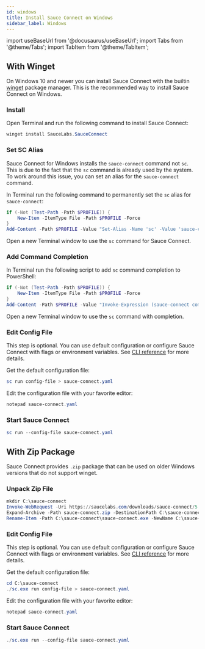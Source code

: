 ```yaml
---
id: windows
title: Install Sauce Connect on Windows
sidebar_label: Windows
---
```


import useBaseUrl from '@docusaurus/useBaseUrl';
import Tabs from '@theme/Tabs';
import TabItem from '@theme/TabItem';

## With Winget

On Windows 10 and newer you can install Sauce Connect with the builtin [winget](https://learn.microsoft.com/en-us/windows/package-manager/winget/) package manager.
This is the recommended way to install Sauce Connect on Windows.

### Install

Open Terminal and run the following command to install Sauce Connect:

```powershell
winget install SauceLabs.SauceConnect
```

### Set SC Alias

Sauce Connect for Windows installs the `sauce-connect` command not `sc`.
This is due to the fact that the `sc` command is already used by the system.
To work around this issue, you can set an alias for the `sauce-connect` command.

In Terminal run the following command to permanently set the `sc` alias for `sauce-connect`:

```powershell
if (-Not (Test-Path -Path $PROFILE)) {
    New-Item -ItemType File -Path $PROFILE -Force
}
Add-Content -Path $PROFILE -Value "Set-Alias -Name 'sc' -Value 'sauce-connect' -Option 'AllScope' -Force"
```

Open a new Terminal window to use the `sc` command for Sauce Connect.

### Add Command Completion

In Terminal run the following script to add `sc` command completion to PowerShell:

```powershell
if (-Not (Test-Path -Path $PROFILE)) {
    New-Item -ItemType File -Path $PROFILE -Force
}
Add-Content -Path $PROFILE -Value "Invoke-Expression (sauce-connect completion powershell | Out-String)"
```

Open a new Terminal window to use the `sc` command with completion.

### Edit Config File

This step is optional. You can use default configuration or configure Sauce Connect with flags or environment variables.
See [CLI reference](/dev/cli/sauce-connect-5/) for more details.

Get the default configuration file:

```powershell
sc run config-file > sauce-connect.yaml
```

Edit the configuration file with your favorite editor:

```powershell
notepad sauce-connect.yaml
```

### Start Sauce Connect

```powershell
sc run --config-file sauce-connect.yaml
```

## With Zip Package

Sauce Connect provides `.zip` package that can be used on older Windows versions that do not support winget.

### Unpack Zip File

```powershell
mkdir C:\sauce-connect
Invoke-WebRequest -Uri https://saucelabs.com/downloads/sauce-connect/5.2.2/sauce-connect-5.2.2_windows.x86_64.zip -OutFile sauce-connect.zip
Expand-Archive -Path sauce-connect.zip -DestinationPath C:\sauce-connect
Rename-Item -Path C:\sauce-connect\sauce-connect.exe -NewName C:\sauce-connect\sc.exe
```

### Edit Config File

This step is optional. You can use default configuration or configure Sauce Connect with flags or environment variables.
See [CLI reference](/dev/cli/sauce-connect-5/) for more details.

Get the default configuration file:

```powershell
cd C:\sauce-connect
./sc.exe run config-file > sauce-connect.yaml
```

Edit the configuration file with your favorite editor:

```powershell
notepad sauce-connect.yaml
```

### Start Sauce Connect

```powershell
./sc.exe run --config-file sauce-connect.yaml
```
